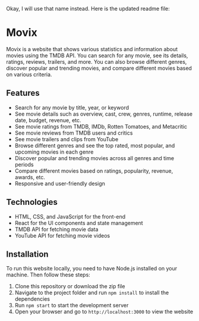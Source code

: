 Okay, I will use that name instead. Here is the updated readme file:

# Movix

Movix is a website that shows various statistics and information about movies using the TMDB API. You can search for any movie, see its details, ratings, reviews, trailers, and more. You can also browse different genres, discover popular and trending movies, and compare different movies based on various criteria.

## Features

- Search for any movie by title, year, or keyword
- See movie details such as overview, cast, crew, genres, runtime, release date, budget, revenue, etc.
- See movie ratings from TMDB, IMDb, Rotten Tomatoes, and Metacritic
- See movie reviews from TMDB users and critics
- See movie trailers and clips from YouTube
- Browse different genres and see the top rated, most popular, and upcoming movies in each genre
- Discover popular and trending movies across all genres and time periods
- Compare different movies based on ratings, popularity, revenue, awards, etc.
- Responsive and user-friendly design

## Technologies

- HTML, CSS, and JavaScript for the front-end
- React for the UI components and state management
- TMDB API for fetching movie data
- YouTube API for fetching movie videos

## Installation

To run this website locally, you need to have Node.js installed on your machine. Then follow these steps:

1. Clone this repository or download the zip file
2. Navigate to the project folder and run `npm install` to install the dependencies
3. Run `npm start` to start the development server
4. Open your browser and go to `http://localhost:3000` to view the website
